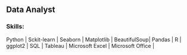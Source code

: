 ## Data Analyst

### Skills:
Python | Sckit-learn | Seaborn | Matplotlib | BeautifulSoup| Pandas | R | ggplot2 | SQL | Tableau | Microsoft Excel | Microsoft Office |
